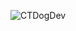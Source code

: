 ![CTDogDev](https://github.com/FeBlanco/js-html-css-projeto-dogdev/assets/43914674/64dda64a-90d4-4261-92e7-749df42e7635)
